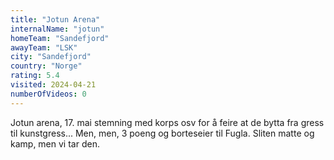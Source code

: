 ```yaml
---
title: "Jotun Arena"
internalName: "jotun"
homeTeam: "Sandefjord"
awayTeam: "LSK"
city: "Sandefjord"
country: "Norge"
rating: 5.4
visited: 2024-04-21
numberOfVideos: 0
---
```


Jotun arena, 17. mai stemning med korps osv for å feire at de bytta fra gress til kunstgress... Men, men, 3 poeng og borteseier til Fugla. Sliten matte og kamp, men vi tar den.
